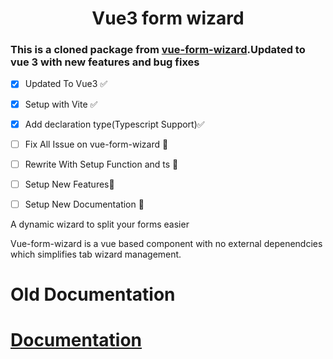 <h1 align="center">Vue3 form wizard</h1>

### This is a cloned package from  [vue-form-wizard](https://github.com/BinarCode/vue-form-wizard).Updated to vue 3 with new features and bug fixes



- [x] Updated To Vue3 ✅
- [x] Setup with Vite ✅
- [x] Add declaration type(Typescript Support)✅
- [ ] Fix All Issue on vue-form-wizard 🚧
- [ ] Rewrite With Setup Function and ts 🚧
- [ ] Setup New Features🚧
- [ ] Setup New Documentation 🚧


A dynamic wizard to split your forms easier

Vue-form-wizard is a vue based component with no external depenendcies which simplifies tab wizard management.


# Old Documentation
# [Documentation](https://binarcode.github.io/vue-form-wizard/#/)